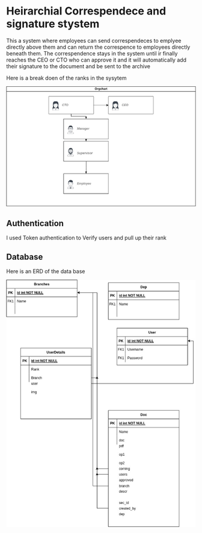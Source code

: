 # Heirarchial Correspendece and signature stystem
 This a system where employees can send correspendeces to emplyee directly above them and can return the correspence to employees directly beneath them. The correspendence stays in the system until ir finally reaches the CEO or CTO who can approve it and it will automatically add their signature to the document and be sent to the archive
 
 Here is a break doen of the ranks in the sysytem
 
![Pyramid Heriarchy](files/1.jpg)

## Authentication
I used Token authentication to Verify users and pull up their rank

## Database
Here is an ERD of the data base

![ERD](files/2.jpg)

